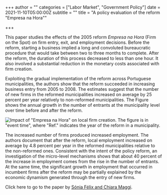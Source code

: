 +++
author = ""
categories = ["Labor Market", "Government Policy"]
date = 2021-11-10T05:00:00Z
subtitle = ""
title = "A policy evaluation of the reform \"Empresa na Hora\""

+++

This paper studies the effects of the 2005 reform _Empresa na Hora_ (Firm on the Spot) on firm entry, exit, and employment decisions. Before the reform, starting a business implied a long and convoluted bureaucratic procedure that would take between two to three months to complete. After the reform, the duration of this process decreased to less than one hour. It also involved a substantial reduction in the monetary costs associated with firm creation.

Exploiting the gradual implementation of the reform across Portuguese municipalities, the authors show that the reform succeeded in increasing business entry from 2005 to 2008. The estimates suggest that the number of new firms in the reformed municipalities increased on average by 25 percent per year relatively to non-reformed municipalities. The Figure shows the annual growth in the number of entrants at the municipality level over time before and after the reform.

![](https://ucarecdn.com/34991708-ac42-4642-a831-aee9a411001b/ 'Impact of "Empresa na Hora" on local firm creation. The figure is in "event time", where "Ref." indicates the year of the reform in a municipality.')

The increased number of firms produced increased employment. The authors document that after the reform, local employment increased on average by 4.8 percent per year in the reformed municipalities relative to the non-reformed ones. Consistent with the intent of the policy reform, an investigation of the micro-level mechanisms shows that about 40 percent of the increase in employment comes from the rise in the number of entrants. At the same time, the significant growth in employment that occurred in incumbent firms after the reform may be partially explained by the economic dynamism generated through the entry of new firms.

Click here to go to the paper by [Sónia Félix and Chiara Maggi](https://econpapers.repec.org/paper/ptuwpaper/w201904.htm).
